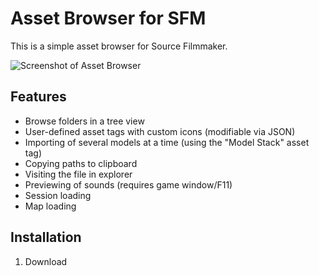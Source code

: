 # Asset Browser for SFM

This is a simple asset browser for Source Filmmaker.

![Screenshot of Asset Browser](https://i.imgur.com/2QujuUI.png)

## Features

- Browse folders in a tree view
- User-defined asset tags with custom icons (modifiable via JSON)
- Importing of several models at a time (using the "Model Stack" asset tag)
- Copying paths to clipboard
- Visiting the file in explorer
- Previewing of sounds (requires game window/F11)
- Session loading
- Map loading

## Installation

1. Download 
